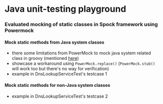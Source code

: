 # Java unit-testing playground
### Evaluated mocking of static classes in Spock framework using Powermock

#### Mock static methods from Java system classes
- there some limitations from PowerMock to mock java system related class in groovy (mentioned [here](https://github.com/spockframework/spock/issues/1014))
- showcase a workaround using `PowerMock.replace()` (`PowerMock.stub()` will work too but there's no way for verification)
- example in DnsLookupServiceTest's testcase 1

#### Mock static methods for non-Java system classes
- example in DnsLookupServiceTest's testcase 2
